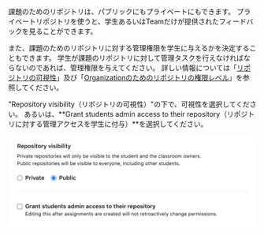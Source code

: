 課題のためのリポジトリは、パブリックにもプライベートにもできます。 プライベートリポジトリを使うと、学生あるいはTeamだけが提供されたフィードバックを見ることができます。

また、課題のためのリポジトリに対する管理権限を学生に与えるかを決定することもできます。 学生が課題のリポジトリに対して管理タスクを行えなければならないのであれば、管理権限を与えてください。 詳しい情報については「[リポジトリの可視性](/github/creating-cloning-and-archiving-repositories/about-repository-visibility)」及び「[Organizationのためのリポジトリの権限レベル](/github/setting-up-and-managing-organizations-and-teams/repository-permission-levels-for-an-organization)」を参照してください。

"Repository visibility（リポジトリの可視性）"の下で、可視性を選択してください。 あるいは、**Grant students admin access to their repository（リポジトリに対する管理アクセスを学生に付与）**を選択してください。

<div class="procedural-image-wrapper">
  <img alt="課題のリポジトリに対する可視性のオプション" class="procedural-image-wrapper" src="/assets/images/help/classroom/assignments-choose-repository-visibility.png">
</div>
